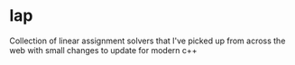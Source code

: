 # lap

Collection of linear assignment solvers that I've picked up from across the web with small changes to update for modern c++
